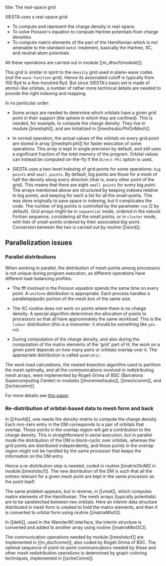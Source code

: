 title: The real-space grid

SIESTA uses a real-space grid:

* To compute and represent the charge density in real-space.
* To solve Poisson's equation to compute Hartree potentials from charge densities.
* To compute matrix elements of the part of the Hamiltonian which is not amenable to
the standard ``matel`` treatment, basically the Hartree, XC, and neutral-atom potentials.

All these operations are carried out in module [[m_dhscf(module)]].

This grid is similar in spirit to the ``density`` grid used in
plane-wave codes (*not* the ``wave-function`` grid). Hence its
associated cutoff is typically from 100 Ryd to a few-hundred Ryd.  But
since SIESTA's basis set is made of atomic-like orbitals, a number of
rather more technical details are needed to provide the right indexing and
mapping.

In no particular order:

* Some arrays are needed to determine which orbitals have a given grid
  point in their support (the sphere in which they are confined). This
  is needed, for example, to compute the charge density. They live in
  module [[meshphi]], and are initialized in [[meshsubs:PhiOnMesh]].

* In normal operation, the actual values of the orbitals on every grid
  point are stored in array [[meshphi:phi]] for faster execution of
  some operations. This array is kept in single precision by default,
  and still uses a significant fraction of the total memory of the
  program. Orbital values can instead be computed on-the-fly if the
  ``Direct-Phi`` option is used.

* SIESTA uses a two-level indexing of grid points for some operations:
  ``big points`` and ``small points``. By default, big points are
  those for a mesh of half the density along every direction (that is,
  every other point of the grid). This means that there are eight
  ``small points`` for every big point. The arrays mentioned above are
  structured by keeping indexes relative to big points, and keeping
  for each a list for all the small-points. This was done originally
  to save space in indexing, but it complicates the code.  The number
  of big points is controlled by the parameter ``nsm`` (2 by
  default). Grid arrays might be in ``sequential`` mode, ordered in
  the natural Fortran sequence, considering all the small points, or
  in ``cluster`` mode, with lists of small-points ordered by their
  associated big-point. Conversion between the two is carried out by
  routine [[reord]].

## Parallelization issues

### Parallel distributions

When working in parallel, the distribution of mesh points among
processors is not unique during program execution, as different
operations have different load-balancing profiles:

* The fft involved in the Poisson equation spends the same time on
  every point. A ``uniform`` distribution is appropriate. Each process
  handles a parallelepipedic portion of the mesh box of the same size.

* The XC routine does not work on points where there is no charge
  density. A special algorithm determines the allocation of points to
  processors so that all have approximately the same workload. This is
  the ``linear`` distribution (this is a misnomer: it should be
  something like ``yes-no``).

* During computation of the charge density, and also during the
computation of the matrix elements of the 'grid' part of H, the work
on a given point depends on how many *pairs* or orbitals overlap over
it. The appropriate distribution is called ``quadratic``.

The work-load calculations, the nested-bisection algorithm used to
partition the mesh optimally, and all the communications involved in
redistributing mesh arrays, were implemented by Rogeli Grima of BSC
(Barcelona Supercomputing Center) in modules [[moremeshsubs]], [[meshcomm]], and [[schecomm]].

For more details see [this paper](http://doi.org/10.1007/s00214-010-0816-5).

### Re-distribution of orbital-based data to mesh form and back

In [[rhoofd]], one needs the density-matrix to compute the charge
density. Each non-zero entry in the DM corresponds to a pair of
orbitals that overlap. Those points in the overlap region will get a
contribution to the charge density. This is straightforward in serial
execution, but in parallel mode the distribution of the DM is
block-cyclic over orbitals, whereas the grid points are distributed
independently, and those points in the overlap region might not be handled by
the same processor that keeps the information on the DM entry.

Hence a re-distribution step is needed, coded in routine
[[matrixOtoM]] in module [[meshdscf]]. The new distribution of the DM
is such that all the entries relevant for a given mesh point are kept
in the same processor as the point itself.

The same problem appears, but in reverse, in [[vmat]], which computes
matrix elements of the Hamiltonian. The mesh arrays (typically potentials)
are to be sandwiched between two orbitals. Here an interim data structure
distributed in mesh form is created to hold the matrix elements, and then it
is converted to orbital form using routine [[matrixMtoO]].

In [[delk]], used in the Wannier90 interface, the interim structure is
converted and added to another array using routine [[matrixMtoOC]].

The communication operations needed by module [[meshdscf]] are
implemented in [[m_dscfcomm]], also coded by Rogeli Grima of BSC.  The
optimal sequence of point-to-point communications needed by these and
other mesh redistribution operations is determined by graph-coloring
techniques, implemented in [[scheComm]].

